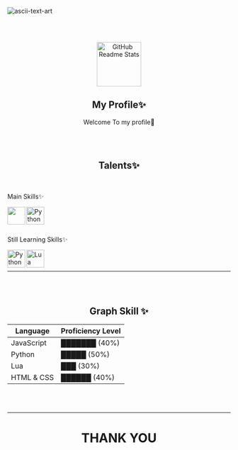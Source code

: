 
![ascii-text-art](https://github.com/user-attachments/assets/732406ea-1c4c-4e06-ac10-72a15d1b2b53)

<br>

<br>

<p align="center">
 <img width="100px" src="https://res.cloudinary.com/anuraghazra/image/upload/v1594908242/logo_ccswme.svg" align="center" alt="GitHub Readme Stats" />
 <h2 align="center">My Profile✨</h2>
 <p align="center">Welcome To my profile🌱</p>
 
<br>

<br>
<h2 align="center">Talents✨ </h2>
<br>
<p align="left">Main Skills✨ </p>


<a href="https://www.w3schools.com/js/" target="blank"><img align="left" src="https://upload.wikimedia.org/wikipedia/commons/6/6a/JavaScript-logo.png" height="40" width="40"/></a>
 <a href="https://www.python.org/" target="blank"><img align="left" src="https://djeqr6to3dedg.cloudfront.net/repo-logos/library/python/live/logo-1720462259584.png" alt="Python Languages" height="40" width="40"/></a>

<br>
<br>
<br>

 <p align="left">Still Learning Skills✨ </p>


 <a href="https://tailwindcss.com/" target="blank"><img align="left" src="https://tailwindcss.com/_next/static/media/tailwindcss-mark.3c5441fc7a190fb1800d4a5c7f07ba4b1345a9c8.svg" alt="Python Languages" height="40" width="40"/></a>
 <a href="https://www.lua.org/" target="blank"><img align="left" src="https://upload.wikimedia.org/wikipedia/commons/c/cf/Lua-Logo.svg" alt="Lua Languages" height="40" width="40"/></a>


<br>
<br>

___



<br>
<br>
<h2 align="center">Graph Skill ✨</h2>

| Language       | Proficiency Level          |
|----------------|----------------------------|
| JavaScript     | ███████            (40%)    |
| Python         | █████                (50%)    |
| Lua            | ███               (30%)     |
| HTML & CSS     | ██████            (40%)     |
<br>
<br>

___

<h1 align="center"> THANK YOU </h1>
</p>
  </p>

<!--
**NexonKitsune/NexonKitsune** is a ✨ _special_ ✨ repository because its `README.md` (this file) appears on your GitHub profile.

Here are some ideas to get you started:

- 🔭 I’m currently working on ...
- 🌱 I’m currently learning ...
- 👯 I’m looking to collaborate on ...
- 🤔 I’m looking for help with ...
- 💬 Ask me about ...
- 📫 How to reach me: ...
- 😄 Pronouns: ...
- ⚡ Fun fact: ...
-->
